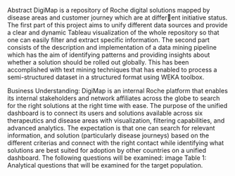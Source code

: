 Abstract
DigiMap is a repository of Roche digital solutions mapped by disease areas and customer journey which are at different initiative status. The first part of this project aims to unify different data sources and provide a clear and dynamic
Tableau visualization of the whole repository so that one can easily filter and extract specific information. The second 
part consists of the description and implementation of a data mining pipeline which has the aim of identifying patterns
and providing insights about whether a solution should be rolled out globally. This has been accomplished with text 
mining techniques that has enabled to process a semi-structured dataset in a structured format using WEKA toolbox.

Business Understanding:
DigiMap is an internal Roche platform that enables its internal stakeholders and network affiliates across the
globe to search for the right solutions at the right time with ease. The purpose of the unified dashboard is to
connect its users and solutions available across six therapeutics and disease areas with visualization, filtering
capabilities, and advanced analytics.
The expectation is that one can search for relevant information, and solution (particularly disease journeys)
based on the different criterias and connect with the right contact while identifying what solutions are best
suited for adoption by other countries on a unified dashboard. The following questions will be examined:
image
Table 1: Analytical questions that will be examined for the target population.
